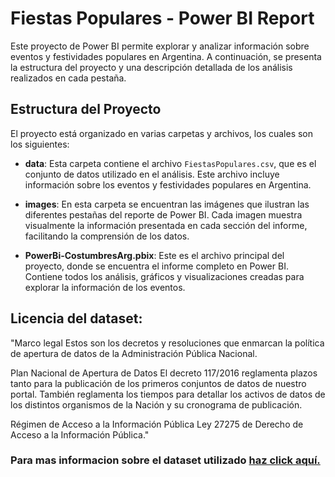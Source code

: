 # Fiestas Populares - Power BI Report

Este proyecto de Power BI permite explorar y analizar información sobre eventos y festividades populares en Argentina. A continuación, se presenta la estructura del proyecto y una descripción detallada de los análisis realizados en cada pestaña.

## Estructura del Proyecto

El proyecto está organizado en varias carpetas y archivos, los cuales son los siguientes:

- **data**: Esta carpeta contiene el archivo `FiestasPopulares.csv`, que es el conjunto de datos utilizado en el análisis. Este archivo incluye información sobre los eventos y festividades populares en Argentina.

- **images**: En esta carpeta se encuentran las imágenes que ilustran las diferentes pestañas del reporte de Power BI. Cada imagen muestra visualmente la información presentada en cada sección del informe, facilitando la comprensión de los datos.

- **PowerBi-CostumbresArg.pbix**: Este es el archivo principal del proyecto, donde se encuentra el informe completo en Power BI. Contiene todos los análisis, gráficos y visualizaciones creadas para explorar la información de los eventos.


## Licencia del dataset:

"Marco legal
Estos son los decretos y resoluciones que enmarcan la política de apertura de datos de la Administración Pública Nacional.

Plan Nacional de Apertura de Datos
El decreto 117/2016 reglamenta plazos tanto para la publicación de los primeros conjuntos de datos de nuestro portal. También reglamenta los tiempos para detallar los activos de datos de los distintos organismos de la Nación y su cronograma de publicación.

Régimen de Acceso a la Información Pública
Ley 27275 de Derecho de Acceso a la Información Pública."

### Para mas informacion sobre el dataset utilizado [haz click aquí.](https://datos.gob.ar/dataset/cultura-mapa-cultural-agentes-actividades-culturales/archivo/cultura_d948730c-e029-49c2-b63d-86fac65ac30a)

